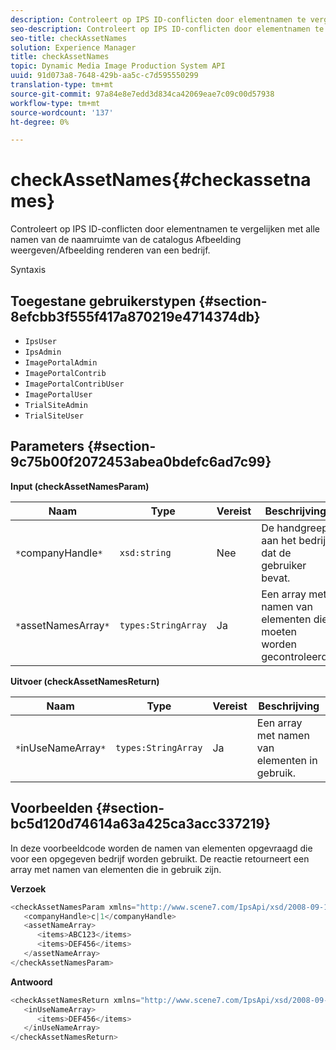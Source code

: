 ```yaml
---
description: Controleert op IPS ID-conflicten door elementnamen te vergelijken met alle namen van de naamruimte van de catalogus Afbeelding weergeven/Afbeelding renderen van een bedrijf.
seo-description: Controleert op IPS ID-conflicten door elementnamen te vergelijken met alle namen van de naamruimte van de catalogus Afbeelding weergeven/Afbeelding renderen van een bedrijf.
seo-title: checkAssetNames
solution: Experience Manager
title: checkAssetNames
topic: Dynamic Media Image Production System API
uuid: 91d073a8-7648-429b-aa5c-c7d595550299
translation-type: tm+mt
source-git-commit: 97a84e8e7edd3d834ca42069eae7c09c00d57938
workflow-type: tm+mt
source-wordcount: '137'
ht-degree: 0%

---
```



# checkAssetNames{#checkassetnames}

Controleert op IPS ID-conflicten door elementnamen te vergelijken met alle namen van de naamruimte van de catalogus Afbeelding weergeven/Afbeelding renderen van een bedrijf.

Syntaxis

## Toegestane gebruikerstypen {#section-8efcbb3f555f417a870219e4714374db}

* `IpsUser`
* `IpsAdmin`
* `ImagePortalAdmin`
* `ImagePortalContrib`
* `ImagePortalContribUser`
* `ImagePortalUser`
* `TrialSiteAdmin`
* `TrialSiteUser`

## Parameters {#section-9c75b00f2072453abea0bdefc6ad7c99}

**Input (checkAssetNamesParam)**

| Naam | Type | Vereist | Beschrijving |
|---|---|---|---|
| `*`companyHandle`*` | `xsd:string` | Nee | De handgreep aan het bedrijf dat de gebruiker bevat. |
| `*`assetNamesArray`*` | `types:StringArray` | Ja | Een array met namen van elementen die moeten worden gecontroleerd. |

**Uitvoer (checkAssetNamesReturn)**

| Naam | Type | Vereist | Beschrijving |
|---|---|---|---|
| `*`inUseNameArray`*` | `types:StringArray` | Ja | Een array met namen van elementen in gebruik. |

## Voorbeelden {#section-bc5d120d74614a63a425ca3acc337219}

In deze voorbeeldcode worden de namen van elementen opgevraagd die voor een opgegeven bedrijf worden gebruikt. De reactie retourneert een array met namen van elementen die in gebruik zijn.

**Verzoek**

```java
<checkAssetNamesParam xmlns="http://www.scene7.com/IpsApi/xsd/2008-09-10">
   <companyHandle>c|1</companyHandle>
   <assetNameArray>
      <items>ABC123</items>
      <items>DEF456</items>
   </assetNameArray>
</checkAssetNamesParam>
```

**Antwoord**

```java
<checkAssetNamesReturn xmlns="http://www.scene7.com/IpsApi/xsd/2008-09-10">
   <inUseNameArray>
      <items>DEF456</items>
   </inUseNameArray>
</checkAssetNamesReturn>
```

